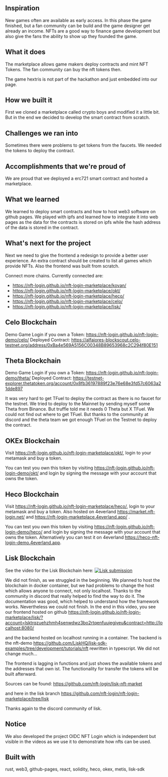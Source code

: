 ## Inspiration

New games often are available as early access. In this phase the game finished, but a fan community can be build and the game designer get already an income.
NFTs are a good way to finance game development but also give the fans the ability to show up they founded the game.

## What it does

The marketplace allows game makers deploy contracts and mint NFT Tokens.
The fan community can buy the nft tokens then.

The game hextris is not part of the hackathon and just embedded into our page.

## How we built it

First we cloned a marketplace called crypto boys and modified it a little bit.
But in the end we decided to develop the smart contract from scratch.

## Challenges we ran into

Sometimes there were problems to get tokens from the faucets.
We needed the tokens to deploy the contract.

## Accomplishments that we're proud of

We are proud that we deployed a erc721 smart contract and hosted a marketplace.

## What we learned

We learned to deploy smart contracts and how to host web3 software on github pages.
We played with ipfs and learned how to integrate it into web pages as the data for the contracts is stored on ipfs while the
hash address of the data is stored in the contract.

## What's next for the project

Next we need to give the frontend a redesign to provide a better user experience.
An extra contract should be created to list all games which provide NFTs.
Also the frontend was built from scratch.

Connect more chains. Currently connected are:

- https://nft-login.github.io/nft-login-marketplace/kovan/
- https://nft-login.github.io/nft-login-marketplace/okt/
- https://nft-login.github.io/nft-login-marketplace/heco/
- https://nft-login.github.io/nft-login-marketplace/celo/
- https://nft-login.github.io/nft-login-marketplace/lisk/

## Celo Blockchain

Demo Game Login if you own a Token: https://nft-login.github.io/nft-login-demo/celo/
Deployed Contract: https://alfajores-blockscout.celo-testnet.org/address/0xBa4e569A5156C00348B89653968c2C294f80E151

## Theta Blockchain

Demo Game Login if you own a Token: https://nft-login.github.io/nft-login-demo/theta/
Deployed Contract: https://testnet-explorer.thetatoken.org/account/0x8fb36197889f23e76e68e3fd57c6063a21dde897

It was very hard to get TFuel to deploy the contract as there is no faucet for the testnet.
We tried to deploy to the Mainnet by sending myself some Theta from Binance. But truffle told me it needs 0 Theta but X TFuel.
We could not find out where to get TFuel.
But thanks to the community at discord and the theta team we got enough TFuel on the Testnet to deploy the contract.

## OKEx Blockchain

Visit https://nft-login.github.io/nft-login-marketplace/okt/, login to your metamask and buy a token.

You can test you own this token by visiting https://nft-login.github.io/nft-login-demo/okt/ and login by signing the message with your account that owns the token.

## Heco Blockchain

Visit https://nft-login.github.io/nft-login-marketplace/heco/, login to your metamask and buy a token.
Also hosted on 4everland https://market.nft-login.net/ and https://nft-login-marketplace.4everland.app/ .

You can test you own this token by visiting https://nft-login.github.io/nft-login-demo/heco/ and login by signing the message with your account that owns the token. Alternatively you can test it on 4everland https://heco-nft-login-demo.4everland.app.

## Lisk Blockchain

See the video for the Lisk Blockchain here:
[![Lisk submission](https://img.youtube.com/vi/AIU80ymJ41c/0.jpg)](https://www.youtube.com/watch?v=AIU80ymJ41c)

We did not finish, as we struggled in the beginning.
We planned to host the blockchain in docker container, but we had problems to change the host which allows anyone to connect, not only localhost. Thanks to the community in discord that really helped to find the way to do it.
The documentation was good, which helped to understand how the framework works.
Nevertheless we could not finish. In the end in this video, you see our frontend hosted on github https://nft-login.github.io/nft-login-marketplace/lisk/?account=lsktrqzuehzhmh4senwdwz3bo2rtqenfuujegjveu&contract=http://localhost:8080/

and the backend hosted on localhost running in a container.
The backend is the nft-demo https://github.com/LiskHQ/lisk-sdk-examples/tree/development/tutorials/nft rewritten in typescript. We did not change much...

The frontend is lagging in functions and just shows the available tokens and the addresses that own ist.
The functionality for transfer the tokens will be built afterward.

Sources can be found: https://github.com/nft-login/lisk-nft-market

and here in the lisk branch https://github.com/nft-login/nft-login-marketplace/tree/lisk

Thanks again to the discord community of lisk.

## Notice

We also developed the project OIDC NFT Login which is independent but visible in the videos as we use it to demonstrate how nfts can be used.

## Built with

rust, web3, github-pages, react, solidity, heco, okex, metis, lisk-sdk
